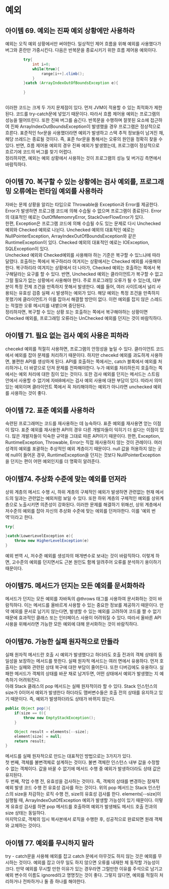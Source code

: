 # 예외
## 아이템 69. 예외는 진짜 예외 상황에만 사용하라
예외는 오직 예외 상황에서만 써야한다. 일상적인 제어 흐름을 위해 예외를 사용했다가 버그와 혼란만 가중시킨다. 다음은 반복문을 종료시키기 위한 흐름 제어용 예외이다. 
```java
        try{
            int i=0;
            while(true){
                range[i++].climb();
            }
        }catch (ArrayIndexOutOfBoundsException e){
            
        }
        
```
이러한 코드는 크게 두 가지 문제점이 있다. 먼저 JVM이 적용할 수 있는 최적화가 제한된다. 코드를 try-catch문에 넣었기 때문이다. 따라서 흐름 제어용 예외는 프로그램의 성능을 떨어뜨린다. 또한 진짜 버그를 숨긴다. 반목문을 수행하며 잘못된 요소에 접근하여 진짜 ArrayIndexOutBoundsException이 발생했을 경우 프로그램은 정상적으로 흐른다. 표준적인 for문을 사용했더라면 예외가 발생하고 스택 추적 정보들이 남겨진 채, 해당 쓰레드는 종료될 것이다. 즉, 표준 for문을 통해서는 오류의 원인을 정확히 찾을 수 있다. 반면, 흐름 제어용 예외의 경우 진짜 예외가 발생했는데, 프로그램이 정상적으로 흐르기에 코드의 버그를 찾기 어렵다.  
정리하자면, 예외는 예외 상황에서 사용하는 것이 프로그램의 성능 및 버거깅 측면에서 바람직하다.  

## 아이템 70. 복구할 수 있는 상황에는 검사 예외를, 프로그래밍 오류에는 런타임 예외를 사용하라
자바는 문제 상황을 알리는 타입으로 Throwable을 Exception과 Error를 제공한다. Error가 발생하면 프로그램 코드에 의해 수습될 수 없으며 프로그램이 종료된다. Error의 대표적인 예로는 OutOfMemomryError, StackOverFlowError가 있다.  
한편, Exception은 프로그램 코드에 의해 수습될 수도 있는 문제로 다시 Unchecked 예외와 Checked 예외로 나뉜다. Unchecked 예외의 대표적인 예로는 NullPointerException, ArrayIndexOutOfBoundsException와 같은 RuntimeException이 있다. Checked 예외의 대표적인 예로는 IOException, SQLException이 있다.   
Unchecked 예외와 Checked예외를 사용해야 하는 기준은 복구할 수 있느냐에 따라 달렸다. 호출하는 쪽에서 복구하리라 여겨지는 상황에서는 Checked 예외를 사용해야한다. 복구하리라 여겨지는 상황에서 더 나아가, Checked 예외는 호출하는 쪽에서 복구해달라는 요구를 할 수 있다. 반면, Unchecked 예외는 클라이언트가 복구할 수 없고 그럴 필요가 없는 상황에서 사용해야 한다. 주로 프로그래밍 오류가 될 수 있는데, 대부분이 특정 전제 조건을 만족하지 못해서 발생한다. 예를 들어, 여러 사이트에서 널리 사용되는 유효성 검증 실패 시 발생하는 예외가 있다. 해당 예외는 특정 조건을 만족하지 못했기에 클라이언트가 이를 잡아서 해결할 방안이 없다. 이런 예외를 잡지 않은 스레드는 적절한 오류 메시지를 내뱉으며 중단된다.  
정리하자면, 복구할 수 있는 상황 또는 호출하는 쪽에서 복구해야하는 상황이면 Checked 예외를, 프로그래밍 오류라는 UnChecked 예외를 던지는 것이 바람직하다.

## 아이템 71. 필요 없는 검사 예외 사용은 피하라
checekd 예외를 적절히 사용하면, 프로그램의 안정성을 높일 수 있다. 클라이언트 코드에서 예외를 잡아 문제를 처리하기 때문이다. 하지만 checekd 예외를 과도하게 사용하면, 불편한 API를 생상하게 된다. API를 호출하는 쪽에서는, catch 블록에서 예외를 처리하거나, 더 바깥으로 던져 문제를 전파해야한다. 누가 예외를 처리하든지 호출하는 쪽에서는 예외 처리에 대한 짐이 있는 것이다. 또한 검사 예외를 던지는 메서드는 스트림 안에서 사용할 수 없기에 자바8에서는 검사 예외 사용에 대한 부담이 있다. 따라서 의미있는 예외이며 클라이언트 쪽에서 꼭 처리해야하는 예외가 아니라면 unchecked 예외를 사용하는 것이 좋다.

## 아이템 72. 표준 예외를 사용하라
숙련된 프로그래머는 코드를 재사용하는 데 능숙하다. 표준 예외를 재사용면 얻는 이점이 많다. 표준 예외를 재사용한 API의 경우 다른 개발자들이 익히기 더 쉽다는 이점이 있다. 많은 개발자들이 익숙한 규약을 그대로 따른 API이기 때문이다. 
한편, Exception, RuntimeException, Throwable, Error는 직접 재사용하지 않는 것이 관례이다. 여러 성격의 예외를 포괄하는 추상적인 예외 계층이기 때문이다. null 값을 허용하지 않는 곳에 null이 들어온 경우, RuntimeException을 던지는 것보다 NullPointerException을 던지는 편이 어떤 예외인지를 더 명확히 알려준다.

## 아이템74. 추상화 수준에 맞는 예외를 던저라
상위 계층의 메서드 수행 시, 하위 계층의 구체적인 예외가 발생하면 관련없는 현재 메서드의 일과는 관련없는 예외처럼 보일 수 있다. 또한 하위 계층의 구체적인 예외를 상위계층으로 노출시키면 의존성이 강화된다. 이러한 문제를 해결하기 위해선, 상위 계층에서 저수준의 예외를 잡아 자신의 추상화 수준에 맞는 에외를 던저야한다. 이를 '예외 번역'이라고 한다. 
```java
try{

}catch(LowerLevelException e){
    throw new HigherLevelException(e)
}
```
예외 번역 시, 저수준 예외를 생성자의 매개변수로 보내는 것이 바람직하다. 이렇게 하면, 고수준의 예외를 던지면서도 근본 원인도 함께 알려주어 오류를 분석하기 용이하기 때문이다.  

## 아이템75. 메서드가 던지는 모든 예외를 문서화하라
메서드가 던지는 모든 예외를 자바독의 @throws 태그를 사용하여 문서화하는 것이 바람직하다. 이는 메서드를 올바르게 사용할 수 있는 중요한 정보를 제공하기 때문이다. 만약 예외를 문서로 남기지 않는다면, 발생할 수 있는 예외를 고려하여 코드를 짤 수 없기 때문에 효과적인 클래스 또는 인터페이스 사용이 어려워질 수 있다. 따라서 올바른 API 사용을 위해서라면 가능한 모든 예외에 대해 문서화하는 것이 바람직하다.

## 아이템76. 가능한 실패 원자적으로 만들라
실패 원자적 메서드란 호출 시 예외가 발생했다고 하더라도 호출 전과의 객체 상태의 동일성을 보장하는 메서드를 뜻한다. 실패 원자적 메서드는 여러 면에서 유용하다. 먼저 호출자는 실패와 관련된 상태 복구에 대한 부담이 줄어든다. 또한 디버깅에도 유용하다. 실패한 메서드가 객체의 상태를 바꾼 채로 남겨두면, 어떤 상태에서 예외가 발생했는 지 예측하기 어려워진다.  
아래 Stack 클래스의 pop 메서드는 실패 원자적이라 할 수 있다. Stack 인스턴스의 size가 0이어서 예외가 발생한다 하더라도 맴버변수들은 호출 전의 상태를 유지하고 있기 때문이다. 즉, 예외가 발생하더라도 상태가 바뀌지 않는다.  
```java
public Object pop(){
    if(size == 0){
        throw new EmptyStackException();
    }

    Object result = elements[--size];
    element[size] = null;
    return result;
}
```
메서드를 실패 원자적으로 만드는 대표적인 방법으로는 3가지가 있다.  
첫 번째, 객체를 불변객체로 설계하는 것이다. 불변 객체란 인스턴스 내부 값을 수정할 수 없는 객체이다. 값을 바꿀 수 없기에 메서드 수행 중 예외가 발생하더라도 상태 값은 유지된다.  
두 번째, 작업 수행 전, 유효성을 검사하는 것이다. 즉, 객체의 상태를 변경하는 잠재적 예외 발생 코드 수행 전 유효성 검사를 하는 것이다. 위의 pop 메서드는 Stack 인스턴스의 size을 차감하는 로직 수행 전, size의 유효성 검사를 한다. elements[--size]이 실행될 때, ArrayIndexOutOfException 예외가 발생할 가능성이 있기 때문이다. 이렇게 유효성 검사를 하면 pop 메서드를 호출하여 예외가 발생해도 메서드 호출 전과의 size 상태는 동일하다.  
마지막으로, 객체의 임시 복사본에서 로직을 수행한 후, 성공적으로 완료되면 원래 객체와 교체하는 것이다.  

## 아이템 77. 예외를 무시하지 말라
try - catch문을 사용해 예외를 잡고 catch 문에서 아무것도 하지 않는 것은 예외를 무시하는 것이다. 예외를 잡고 아무 일도 하지 않으면 오류를 내재한 체 동작할 가능성이 크다. 만약 예외를 무시할 만한 이유가 있는 경우라면 그럴만한 이유를 주석으로 남기고 예외 변수의 이름도 ignored라고 명명짓는 것이 좋다. 그렇지 않다면, 예외를 적절히 처리하거나 전파하거나 둘 중 하나를 해야한다.
